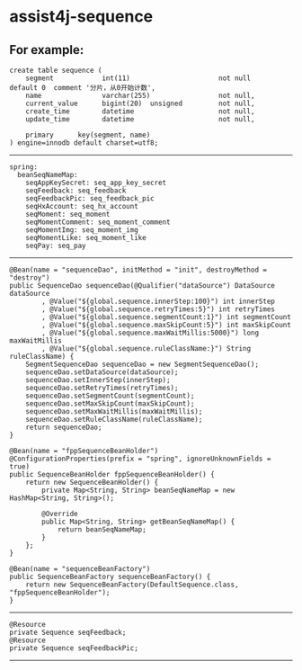 # assist4j-sequence

For example:
------------------------------------------------------------------------------------------------------------------
	create table sequence (
		segment            int(11)                      not null      default 0  comment '分片，从0开始计数',
		name               varchar(255)                 not null,
		current_value      bigint(20)  unsigned         not null,
		create_time        datetime                     not null,
		update_time        datetime                     not null,
	
		primary      key(segment, name)
	) engine=innodb default charset=utf8;
------------------------------------------------------------------------------------------------------------------
	spring:
	  beanSeqNameMap:
	    seqAppKeySecret: seq_app_key_secret
	    seqFeedback: seq_feedback
	    seqFeedbackPic: seq_feedback_pic
	    seqHxAccount: seq_hx_account
	    seqMoment: seq_moment
	    seqMomentComment: seq_moment_comment
	    seqMomentImg: seq_moment_img
	    seqMomentLike: seq_moment_like
	    seqPay: seq_pay
------------------------------------------------------------------------------------------------------------------
	@Bean(name = "sequenceDao", initMethod = "init", destroyMethod = "destroy")
	public SequenceDao sequenceDao(@Qualifier("dataSource") DataSource dataSource
			, @Value("${global.sequence.innerStep:100}") int innerStep
			, @Value("${global.sequence.retryTimes:5}") int retryTimes
			, @Value("${global.sequence.segmentCount:1}") int segmentCount
			, @Value("${global.sequence.maxSkipCount:5}") int maxSkipCount
			, @Value("${global.sequence.maxWaitMillis:5000}") long maxWaitMillis
			, @Value("${global.sequence.ruleClassName:}") String ruleClassName) {
		SegmentSequenceDao sequenceDao = new SegmentSequenceDao();
		sequenceDao.setDataSource(dataSource);
		sequenceDao.setInnerStep(innerStep);
		sequenceDao.setRetryTimes(retryTimes);
		sequenceDao.setSegmentCount(segmentCount);
		sequenceDao.setMaxSkipCount(maxSkipCount);
		sequenceDao.setMaxWaitMillis(maxWaitMillis);
		sequenceDao.setRuleClassName(ruleClassName);
		return sequenceDao;
	}

	@Bean(name = "fppSequenceBeanHolder")
	@ConfigurationProperties(prefix = "spring", ignoreUnknownFields = true)
	public SequenceBeanHolder fppSequenceBeanHolder() {
		return new SequenceBeanHolder() {
			private Map<String, String> beanSeqNameMap = new HashMap<String, String>();
			
			@Override
			public Map<String, String> getBeanSeqNameMap() {
				return beanSeqNameMap;
			}
		};
	}

	@Bean(name = "sequenceBeanFactory")
	public SequenceBeanFactory sequenceBeanFactory() {
		return new SequenceBeanFactory(DefaultSequence.class, "fppSequenceBeanHolder");
	}
------------------------------------------------------------------------------------------------------------------
	@Resource
	private Sequence seqFeedback;
	@Resource
	private Sequence seqFeedbackPic;
------------------------------------------------------------------------------------------------------------------


